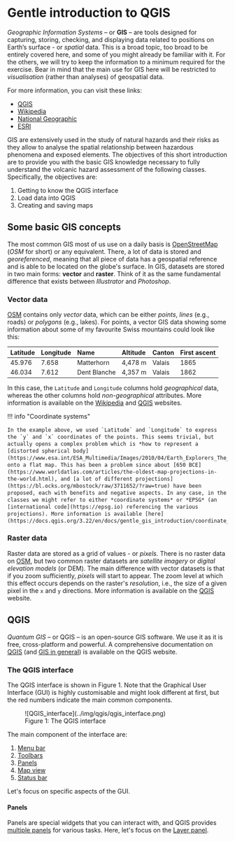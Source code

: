 # Gentle introduction to QGIS 

*Geographic Information Systems* – or **GIS** – are tools designed for capturing, storing, checking, and displaying data related to positions on Earth’s surface - or *spatial* data. This is a broad topic, too broad to be entirely covered here, and some of you might already be familiar with it. For the others, we will try to keep the information to a minimum required for the exercise. Bear in mind that the main use for GIS here will be restricted to *visualisation* (rather than analyses) of geospatial data. 

For more information, you can visit these links:

- [QGIS](https://docs.qgis.org/3.22/en/docs/gentle_gis_introduction/introducing_gis.html)
- [Wikipedia](https://en.wikipedia.org/wiki/Geographic_information_system)
- [National Geographic](https://www.nationalgeographic.org/encyclopedia/geographic-information-system-gis/)
- [ESRI](https://www.esri.com/en-us/what-is-gis/overview)

GIS are extensively used in the study of natural hazards and their risks as they allow to analyse the spatial relationship between hazardous phenomena and exposed elements. The objectives of this short introduction are to provide you with the basic GIS knowledge necessary to fully understand the volcanic hazard assessment of the following classes. Specifically, the objectives are:

1. Getting to know the QGIS interface
2. Load data into QGIS
3. Creating and saving maps

## Some basic GIS concepts

The most common GIS most of us use on a daily basis is [OpenStreetMap](https://www.openstreetmap.org) (*OSM* for short) or any equivalent. There, a lot of data is stored and *georeferenced*, meaning that all piece of data has a geospatial reference and is able to be located on the globe's surface. In GIS, datasets are stored in two main forms: **vector** and **raster**. Think of it as the same fundamental difference that exists between *Illustrator* and *Photoshop*.

### Vector data 

[OSM](https://www.openstreetmap.org) contains only *vector* data, which can be either *points*, *lines* (e.g., roads) or *polygons* (e.g., lakes). For points, a vector GIS data showing some information about some of my favourite Swiss mountains could look like this:

| Latitude | Longitude  | Name | Altitude | Canton | First ascent | 
|:---|:---|:---|:---|:---|:---|
| 45.976 | 7.658  | Matterhorn	|4,478 m | Valais	| 1865 | 
| 46.034 | 7.612 | Dent Blanche | 4,357 m | Valais	| 1862 | 

In this case, the `Latitude` and `Longitude` columns hold *geographical* data, whereas the other columns hold *non-geographical* attributes. More information is available on the [Wikipedia](https://en.wikipedia.org/wiki/GIS_file_formats#Raster) and [QGIS](https://docs.qgis.org/3.22/en/docs/gentle_gis_introduction/raster_data.html) websites.

!!! info "Coordinate systems"

    In the example above, we used `Latitude` and `Longitude` to express the `y` and `x` coordinates of the points. This seems trivial, but actually opens a complex problem which is *how to represent a [distorted spherical body](https://www.esa.int/ESA_Multimedia/Images/2010/04/Earth_Explorers_The_Earth_s_true_shape)* onto a flat map. This has been a problem since about [650 BCE](https://www.worldatlas.com/articles/the-oldest-map-projections-in-the-world.html), and [a lot of different projections](https://bl.ocks.org/mbostock/raw/3711652/?raw=true) have been proposed, each with benefits and negative aspects. In any case, in the classes we might refer to either *coordinate systems* or *EPSG* (an [international code](https://epsg.io) referencing the various projections). More information is available [here](https://docs.qgis.org/3.22/en/docs/gentle_gis_introduction/coordinate_reference_systems.html). 

### Raster data

Raster data are stored as a grid of values - or *pixels.* There is no raster data on [OSM](https://www.openstreetmap.org), but two common raster datasets are *satellite imagery* or *digital elevation models* (or DEM). The main difference with vector datasets is that if you zoom sufficiently, *pixels* will start to appear. The zoom level at which this effect occurs depends on the raster's *resolution*, i.e., the size of a given pixel in the `x` and `y` directions. More information is available on the [QGIS](https://docs.qgis.org/3.22/en/docs/gentle_gis_introduction/vector_data.html) website.

## QGIS 

*Quantum GIS* – or QGIS – is an open-source GIS software. We use it as it is free, cross-platform and powerful. A comprehensive documentation on [QGIS](https://docs.qgis.org/3.22/en/docs/user_manual/index.html) (and [GIS in general](https://docs.qgis.org/3.22/en/docs/gentle_gis_introduction/index.html)) is available on the QGIS website.

### The QGIS interface 

The QGIS interface is shown in Figure 1. Note that the Graphical User Interface (GUI) is highly customisable and might look different at first, but the red numbers indicate the main common components. 

<figure markdown>
  ![QGIS_interface](../img/qgis/qgis_interface.png)
  <figcaption>Figure 1: The QGIS interface</figcaption>
</figure>

The main component of the interface are:

1. [Menu bar](https://docs.qgis.org/3.22/en/docs/user_manual/introduction/qgis_gui.html#label-menubar)
2. [Toolbars](https://docs.qgis.org/3.22/en/docs/user_manual/introduction/qgis_gui.html#sec-panels-and-toolbars)
3. [Panels](https://docs.qgis.org/3.22/en/docs/user_manual/introduction/qgis_gui.html#sec-panels-and-toolbars)
4. [Map view](https://docs.qgis.org/3.22/en/docs/user_manual/introduction/qgis_gui.html#label-mapview)
5. [Status bar](https://docs.qgis.org/3.22/en/docs/user_manual/introduction/qgis_gui.html#label-statusbar)

Let's focus on specific aspects of the GUI. 

#### Panels

Panels are special widgets that you can interact with, and QGIS provides [multiple panels](https://docs.qgis.org/3.22/en/docs/user_manual/introduction/qgis_gui.html#panels) for various tasks. Here, let's focus on the [Layer panel](https://docs.qgis.org/3.22/en/docs/user_manual/introduction/general_tools.html#label-legend). 